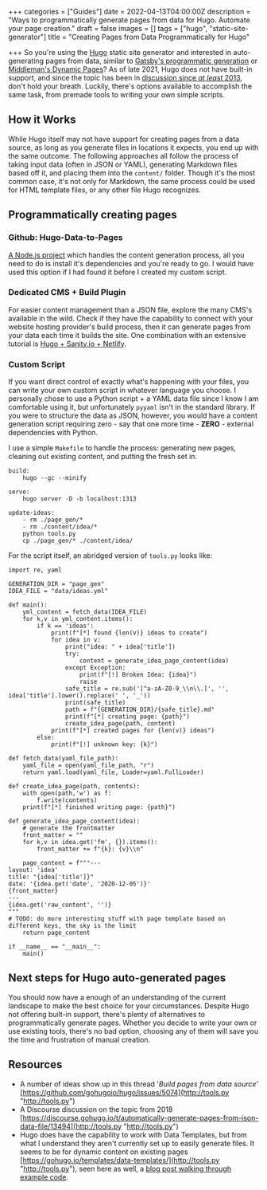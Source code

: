 +++
categories = ["Guides"]
date = 2022-04-13T04:00:00Z
description = "Ways to programmatically generate pages from data for Hugo. Automate your page creation."
draft = false
images = []
tags = ["hugo", "static-site-generator"]
title = "Creating Pages from Data Programmatically for Hugo"

+++
So you're using the [Hugo](https://gohugo.io/) static site generator and interested in auto-generating pages from data, similar to [Gatsby's programmatic generation](https://www.gatsbyjs.com/docs/programmatically-create-pages-from-data/) or [Middleman's Dynamic Pages](https://middlemanapp.com/advanced/dynamic-pages)? As of late 2021, Hugo does not have built-in support, and since the topic has been in [discussion since _at least_ 2013](https://github.com/gohugoio/hugo/issues/140), don't hold your breath. Luckily, there's options available to accomplish the same task, from premade tools to writing your own simple scripts.

## How it Works

While Hugo itself may not have support for creating pages from a data source, as long as you generate files in locations it expects, you end up with the same outcome. The following approaches all follow the process of taking input data (often in JSON or YAML), generating Markdown files based off it, and placing them into the `content/` folder. Though it's the most common case, it's not only for Markdown, the same process could be used for HTML template files, or any other file Hugo recognizes.

## Programmatically creating pages

### Github: Hugo-Data-to-Pages

[A Node.js project](https://github.com/kidsil/hugo-data-to-pages) which handles the content generation process, all you need to do is install it's dependencies and you're ready to go. I would have used this option if I had found it before I created my custom script.

### Dedicated CMS + Build Plugin

For easier content management than a JSON file, explore the many CMS's available in the wild. Check if they have the capability to connect with your website hosting provider's build process, then it can generate pages from your data each time it builds the site. One combination with an extensive tutorial is [Hugo + Sanity.io + Netlify](https://www.sanity.io/guides/sanity-and-hugo-with-netlify-plugins).

### Custom Script

If you want direct control of exactly what's happening with your files, you can write your own custom script in whatever language you choose. I personally chose to use a Python script + a YAML data file since I know I am comfortable using it, but unfortunately `pyyaml` isn't in the standard library. If you were to structure the data as JSON, however, you would have a content generation script requiring zero - say that one more time - **ZERO** - external dependencies with Python.

I use a simple `Makefile` to handle the process: generating new pages, cleaning out existing content, and putting the fresh set in.

    build:
    	hugo --gc --minify
    
    serve:
    	hugo server -D -b localhost:1313
    
    update-ideas:
    	- rm ./page_gen/*
    	- rm ./content/idea/*
    	python tools.py
    	cp ./page_gen/* ./content/idea/
    

For the script itself, an abridged version of `tools.py` looks like:

    import re, yaml
    
    GENERATION_DIR = "page_gen"
    IDEA_FILE = "data/ideas.yml"
    
    def main():
        yml_content = fetch_data(IDEA_FILE)
        for k,v in yml_content.items():
            if k == 'ideas':
                print(f"[*] found {len(v)} ideas to create")
                for idea in v:
                    print("idea: " + idea['title'])
                    try:
                        content = generate_idea_page_content(idea)
                    except Exception:
                        print(f"[!] Broken Idea: {idea}")
                        raise
                    safe_title = re.sub('[^a-zA-Z0-9_\\n\\.]', '', idea['title'].lower().replace(' ', '_'))
                    print(safe_title)
                    path = f"{GENERATION_DIR}/{safe_title}.md"
                    print(f"[*] creating page: {path}")
                    create_idea_page(path, content)
                print(f"[*] created pages for {len(v)} ideas")
            else:
                print(f"[!] unknown key: {k}")
    
    def fetch_data(yaml_file_path):
        yaml_file = open(yaml_file_path, "r")
        return yaml.load(yaml_file, Loader=yaml.FullLoader)
    
    def create_idea_page(path, contents):
        with open(path,'w') as f:
            f.write(contents)
        print(f"[*] finished writing page: {path}")
    
    def generate_idea_page_content(idea):
        # generate the frontmatter
        front_matter = ""
        for k,v in idea.get('fm', {}).items():
            front_matter += f"{k}: {v}\\n"
    
        page_content = f"""---
    layout: 'idea'
    title: "{idea['title']}"
    date: '{idea.get('date', '2020-12-05')}'
    {front_matter}
    ---
    {idea.get('raw_content', '')}
    """
    # TODO: do more interesting stuff with page template based on different keys, the sky is the limit
        return page_content
    
    if __name__ == "__main__":
        main()
    

## Next steps for Hugo auto-generated pages

You should now have a enough of an understanding of the current landscape to make the best choice for your circumstances. Despite Hugo not offering built-in support, there's plenty of alternatives to programmatically generate pages. Whether you decide to write your own or use existing tools, there's no bad option, choosing any of them will save you the time and frustration of manual creation.

## Resources

* A number of ideas show up in this thread '_Build pages from data source_' [https://github.com/gohugoio/hugo/issues/5074](http://tools.py "http://tools.py")
* A Discourse discussion on the topic from 2018 [https://discourse.gohugo.io/t/automatically-generate-pages-from-json-data-file/13494](http://tools.py "http://tools.py")
* Hugo does have the capability to work with Data Templates, but from what I understand they aren't currently set up to easily generate files. It seems to be for dynamic content on existing pages [https://gohugo.io/templates/data-templates/](http://tools.py "http://tools.py"), seen here as well, a [blog post walking through example code](https://novelist.xyz/tech/hugo-data-files/).